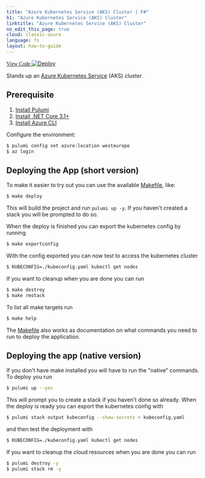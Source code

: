 ```yaml
---
title: "Azure Kubernetes Service (AKS) Cluster | F#"
h1: "Azure Kubernetes Service (AKS) Cluster"
linktitle: "Azure Kubernetes Service (AKS) Cluster"
no_edit_this_page: true
cloud: classic-azure
language: fs
layout: how-to-guide
---
```


<!-- WARNING: this page was generated by a tool. Do not edit it by hand. -->
<!-- To change it, please see https://github.com/pulumi/docs/tree/master/tools/mktutorial. -->

<p class="mb-4 flex">
    <a class="flex flex-wrap items-center rounded-md text-lg text-white bg-blue-600 border-2 border-blue-600 px-2 mr-2 whitespace-no-wrap hover:text-white" style="height: 45px; font-family: 'Gilroy'; " href="https://github.com/pulumi/examples/tree/master/classic-azure-fs-aks" target="_blank">
        <span><i class="fab fa-github pr-2"></i> View Code</span>
    </a>
    <a href="https://app.pulumi.com/new?template=https://github.com/pulumi/examples/blob/master/classic-azure-fs-aks/README.md" target="_blank">
        <img src="https://get.pulumi.com/new/button.svg" alt="Deploy">
    </a>
</p>


Stands up an [Azure Kubernetes Service](https://azure.microsoft.com/en-us/services/kubernetes-service/) (AKS) cluster.

## Prerequisite

1. [Install Pulumi](https://www.pulumi.com/docs/get-started/install/)
2. [Install .NET Core 3.1+](https://dotnet.microsoft.com/download)
3. [Install Azure CLI](https://docs.microsoft.com/en-us/cli/azure/install-azure-cli?view=azure-cli-latest)

Configure the environment:

```bash
$ pulumi config set azure:location westeurope
$ az login
```

## Deploying the App (short version)

To make it easier to try out you can use the available [Makefile](https://github.com/pulumi/examples/blob/master/classic-azure-fs-aks/Makefile), like:

```bash
$ make deploy
```

This will build the project and run `pulumi up -y`. If you haven't created a stack you will be prompted to do so.


When the deploy is finished you can export the kubernetes config by running

```bash
$ make exportconfig
```

With the config exported you can now test to access the kubernetes cluster

```bash
$ KUBECONFIG=./kubeconfig.yaml kubectl get nodes
```

If you want to cleanup when you are done you can run

```bash
$ make destroy
$ make rmstack
```

To list all make targets run

```bash
$ make help
```

The [Makefile](https://github.com/pulumi/examples/blob/master/classic-azure-fs-aks/Makefile) also works as documentation on what commands you need to run to deploy the application.

## Deploying the app (native version)

If you don't have make installed you will have to run the "native" commands. To deploy you run 

```bash
$ pulumi up --yes
```

This will prompt you to create a stack if you haven't done so already. When the deploy is ready you can export the kubernetes config with

```bash
$ pulumi stack output kubeconfig --show-secrets > kubeconfig.yaml
```

and then test the deployment with

```bash
$ KUBECONFIG=./kubeconfig.yaml kubectl get nodes
```

If you want to cleanup the cloud resources when you are done you can run

```bash
$ pulumi destroy -y
$ pulumi stack rm -y
```

